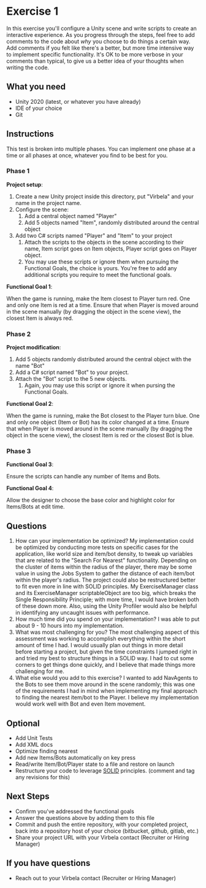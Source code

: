 # Exercise 1 #

In this exercise you'll configure a Unity scene and write scripts to create an interactive experience. As you progress through the steps, feel free to add comments to the code about *why* you choose to do things a certain way. Add comments if you felt like there's a better, but more time intensive way to implement specific functionality. It's OK to be more verbose in your comments than typical, to give us a better idea of your thoughts when writing the code.

## What you need ##

* Unity 2020 (latest, or whatever you have already)
* IDE of your choice
* Git

## Instructions ##

This test is broken into multiple phases. You can implement one phase at a time or all phases at once, whatever you find to be best for you.

### Phase 1 ###

**Project setup**:

 1. Create a new Unity project inside this directory, put "Virbela" and your name in the project name.
 1. Configure the scene:
     1. Add a central object named "Player"
     1. Add 5 objects named "Item", randomly distributed around the central object
 1. Add two C# scripts named "Player" and "Item" to your project
     1. Attach the scripts to the objects in the scene according to their name, Item script goes on Item objects, Player script goes on Player object.
     1. You may use these scripts or ignore them when pursuing the Functional Goals, the choice is yours. You're free to add any additional scripts you require to meet the functional goals.

**Functional Goal 1**:

When the game is running, make the Item closest to Player turn red. One and only one Item is red at a time. Ensure that when Player is moved around in the scene manually (by dragging the object in the scene view), the closest Item is always red.

### Phase 2 ###

**Project modification**:

 1. Add 5 objects randomly distributed around the central object with the name "Bot"
 1. Add a C# script named "Bot" to your project.
 1. Attach the "Bot" script to the 5 new objects.
     1. Again, you may use this script or ignore it when pursing the Functional Goals.

**Functional Goal 2**:

When the game is running, make the Bot closest to the Player turn blue. One and only one object (Item or Bot) has its color changed at a time. Ensure that when Player is moved around in the scene manually (by dragging the object in the scene view), the closest Item is red or the closest Bot is blue.

### Phase 3 ###

**Functional Goal 3**:

Ensure the scripts can handle any number of Items and Bots.

**Functional Goal 4**:

Allow the designer to choose the base color and highlight color for Items/Bots at edit time.

## Questions ##

 1. How can your implementation be optimized?
    My implementation could be optimized by conducting more tests on specific cases for the application, like world size and item/bot density, to tweak up variables that are related to the "Search For Nearest" functionality. Depending on the cluster of items within the radius of the player, there may be some value in using the Jobs System to gather the distance of each item/bot within the player's radius. The project could also be restructured better to fit even more in line with SOLID principles. My ExerciseManager class and its ExerciseManager scriptableObject are too big, which breaks the Single Responsibility Principle; with more time, I would have broken both of these down more. Also, using the Unity Profiler would also be helpful in identifying any uncaught issues with performance.
 2. How much time did you spend on your implementation?
    I was able to put about 9 - 10 hours into my implementation.
 3. What was most challenging for you?
    The most challenging aspect of this assessment was working to accomplish everything within the short amount of time I had. I would usually plan out things in more detail before starting a project, but given the time constraints I jumped right in and tried my best to structure things in a SOLID way. I had to cut some corners to get things done quickly, and I believe that made things more challenging for me.
 4. What else would you add to this exercise?
    I wanted to add NavAgents to the Bots to see them move around in the scene randomly; this was one of the requirements I had in mind when implementing my final approach to finding the nearest item/bot to the Player. I believe my implementation would work well with Bot and even Item movement.

## Optional ##

* Add Unit Tests
* Add XML docs
* Optimize finding nearest
* Add new Items/Bots automatically on key press
* Read/write Item/Bot/Player state to a file and restore on launch
* Restructure your code to leverage [SOLID](https://en.wikipedia.org/wiki/SOLID) principles. (comment and tag any revisions for this)

## Next Steps ##

* Confirm you've addressed the functional goals
* Answer the questions above by adding them to this file
* Commit and push the entire repository, with your completed project, back into a repository host of your choice (bitbucket, github, gitlab, etc.)
* Share your project URL with your Virbela contact (Recruiter or Hiring Manager)

## If you have questions ##

* Reach out to your Virbela contact (Recruiter or Hiring Manager)
